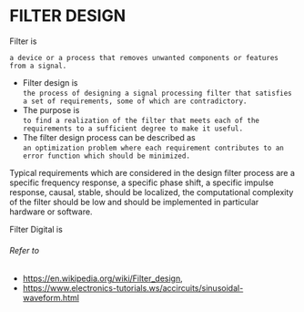 # FILTER DESIGN

Filter is  
```
a device or a process that removes unwanted components or features from a signal.  
```

* Filter design is  
```the process of designing a signal processing filter that satisfies a set of requirements, some of which are contradictory.```  
* The purpose is  
```to find a realization of the filter that meets each of the requirements to a sufficient degree to make it useful.```  
* The filter design process can be described as  
```an optimization problem where each requirement contributes to an error function which should be minimized.```

Typical requirements which are considered in the design filter process are a specific frequency response, a specific phase shift, a specific impulse response, causal, stable, should be localized, the computational complexity of the filter should be low and should be implemented in particular hardware or software.  
 
Filter Digital is 
 
 ###### Refer to  
* https://en.wikipedia.org/wiki/Filter_design,  
* https://www.electronics-tutorials.ws/accircuits/sinusoidal-waveform.html